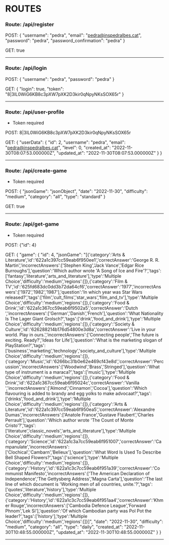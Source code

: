 # ROUTES

### Route: /api/register

POST: {
"username": "pedra",
"email": "pedra@inspedralbes.cat",
"password": "pedra",
"password_confirmation": "pedra"
}

GET: true

---

### Route: /api/login

POST: {
"username": "pedra",
"password": "pedra"
}

GET: {
"login": true,
"token": "8|3IL0WiG6KB8c3pXW7pXK2D3kir0qNpyNKsSOX65r"
}

---

### Route: /api/user-profile

- Token required

POST: 8|3IL0WiG6KB8c3pXW7pXK2D3kir0qNpyNKsSOX65r

GET: {
"userData": {
"id": 2,
"username": "pedra",
"email": "pedra@inspedralbes.cat",
"level": 0,
"created_at": "2022-11-30T08:07:53.000000Z",
"updated_at": "2022-11-30T08:07:53.000000Z"
}
}

---

### Route: /api/create-game

- Token required

POST: {
"jsonGame": "jsonObject",
"date": "2022-11-30",
"difficulty": "medium",
"category": "all",
"type": "standard"
}

GET: true

---

### Route: /api/get-game

- Token required

POST: {"id": 4}

GET: {
"game": {
"id": 4,
"jsonGame": "[{'category':'Arts & Literature','id':'622a1c397cc59eab6f950ee1','correctAnswer':'George R. R. Martin','incorrectAnswers':['Stephen King','Jack Vance','Edgar Rice Burroughs'],'question':'Which author wrote 'A Song of Ice and Fire'?','tags':['fantasy','literature','arts_and_literature'],'type':'Multiple Choice','difficulty':'medium','regions':[]},{'category':'Film & TV','id':'625fd683dc0dd3b72da64cf6','correctAnswer':'1977','incorrectAnswers':['1972','1982','1987'],'question':'In which year was Star Wars released?','tags':['film','cult_films','star_wars','film_and_tv'],'type':'Multiple Choice','difficulty':'medium','regions':[]},{'category':'Food & Drink','id':'622a1c367cc59eab6f9502a5','correctAnswer':'Dutch ','incorrectAnswers':['German','Danish','French'],'question':'What Nationality Is The Lager Giant Grolsch?','tags':['drink','food_and_drink'],'type':'Multiple Choice','difficulty':'medium','regions':[]},{'category':'Society & Culture','id':'626288214b176d54800e3d8a','correctAnswer':'Live in your world. Play in ours.','incorrectAnswers':['Connecting people','The future is exciting. Ready?','Ideas for Life'],'question':'What is the marketing slogan of PlayStation?','tags':['business','marketing','technology','society_and_culture'],'type':'Multiple Choice','difficulty':'medium','regions':[]},{'category':'Music','id':'6266bc31b0e62e469cf43e8d','correctAnswer':'Percussion','incorrectAnswers':['Woodwind','Brass','Stringed'],'question':'What type of instrument is a maraca?','tags':['music'],'type':'Multiple Choice','difficulty':'medium','regions':[]},{'category':'Food & Drink','id':'622a1c367cc59eab6f95024c','correctAnswer':'Vanilla ','incorrectAnswers':['Almond','Cinnamon','Cocoa'],'question':'Which flavouring is added to brandy and egg yolks to make advocaat?','tags':['drinks','food_and_drink'],'type':'Multiple Choice','difficulty':'medium','regions':[]},{'category':'Arts & Literature','id':'622a1c397cc59eab6f950ea5','correctAnswer':'Alexandre Dumas','incorrectAnswers':['Anatole France','Gustave Flaubert','Charles Perrault'],'question':'Which author wrote 'The Count of Monte Cristo'?','tags':['literature','classic_novels','arts_and_literature'],'type':'Multiple Choice','difficulty':'medium','regions':[]},{'category':'Science','id':'622a1c3a7cc59eab6f951007','correctAnswer':'Campanulate','incorrectAnswers':['Clochical','Cambarn','Belieux'],'question':'What Word Is Used To Describe Bell Shaped Flowers?','tags':['science'],'type':'Multiple Choice','difficulty':'medium','regions':[]},{'category':'History','id':'622a1c3c7cc59eab6f951a39','correctAnswer':'Communist Manifesto','incorrectAnswers':['The American Declaration of Independence','The Gettysberg Address','Magna Carta'],'question':'The last line of which document is 'Working men of all countries, unite.'?','tags':['quotes','literature','history'],'type':'Multiple Choice','difficulty':'medium','regions':[]},{'category':'History','id':'622a1c3c7cc59eab6f951aa4','correctAnswer':'Khmer Rouge','incorrectAnswers':['Cambodia Defence League','Forward Phnom','Lek Si'],'question':'Of which Cambodian party was Pol Pot the leader?','tags':['history'],'type':'Multiple Choice','difficulty':'medium','regions':[]}]",
"date": "2022-11-30",
"difficulty": "medium",
"category": "all",
"type": "daily",
"created_at": "2022-11-30T10:48:55.000000Z",
"updated_at": "2022-11-30T10:48:55.000000Z"
}
}

---
